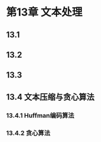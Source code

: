 # 第13章 文本处理

## 13.1

## 13.2

## 13.3

## 13.4 文本压缩与贪心算法

### 13.4.1 Huffman编码算法

### 13.4.2 贪心算法

